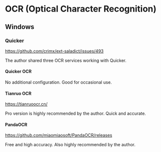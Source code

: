 # OCR (Optical Character Recognition)

## Windows

### Quicker

<https://github.com/crimx/ext-saladict/issues/493>

The author shared three OCR services working with Quicker.

#### Quicker OCR

No additional configuration. Good for occasional use.

#### Tianruo OCR

<https://tianruoocr.cn/>

Pro version is highly recommended by the author. Quick and accurate.

#### PandaOCR

<https://github.com/miaomiaosoft/PandaOCR/releases>

Free and high accuracy. Also highly recommended by the author.
